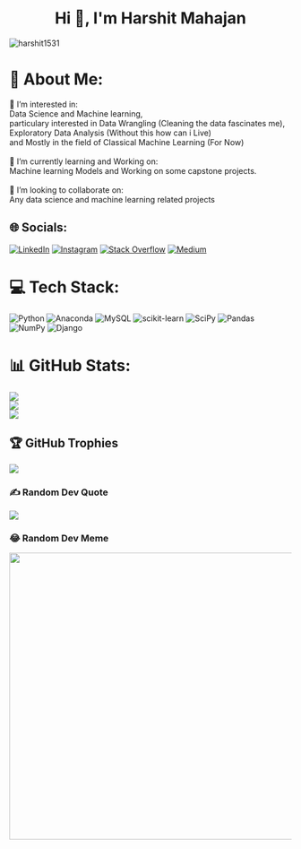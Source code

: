 <h1 align="center">Hi 👋, I'm Harshit Mahajan</h1>
<p align="left"> <img src="https://komarev.com/ghpvc/?username=harshit1531&label=Profile%20views&color=0e75b6&style=flat" alt="harshit1531" /> </p>

# 💫 About Me:
👀 I’m interested in:<br> Data Science and Machine learning, <br> particulary interested in Data Wrangling (Cleaning the data fascinates me), <br> Exploratory Data Analysis (Without this how can i Live)<br> and Mostly in the field of Classical Machine Learning (For Now)<br><br>🌱 I’m currently learning and Working on:<br> Machine learning Models and Working on some capstone projects.<br><br>💞️ I’m looking to collaborate on:<br> Any data science and machine learning related projects

## 🌐 Socials:
[![LinkedIn](https://img.shields.io/badge/LinkedIn-%230077B5.svg?logo=linkedin&logoColor=white)](https://linkedin.com/in/harshit1531) [![Instagram](https://img.shields.io/badge/Instagram-%23E4405F.svg?logo=Instagram&logoColor=white)](https://instagram.com/harshit_1531) [![Stack Overflow](https://img.shields.io/badge/-Stackoverflow-FE7A16?logo=stack-overflow&logoColor=white)](https://stackoverflow.com/users/21259673) [![Medium](https://img.shields.io/badge/Medium-12100E?logo=medium&logoColor=white)](https://medium.com/@@harshit1531) 

# 💻 Tech Stack:
![Python](https://img.shields.io/badge/python-3670A0?style=for-the-badge&logo=python&logoColor=ffdd54) ![Anaconda](https://img.shields.io/badge/Anaconda-%2344A833.svg?style=for-the-badge&logo=anaconda&logoColor=white) ![MySQL](https://img.shields.io/badge/mysql-%2300f.svg?style=for-the-badge&logo=mysql&logoColor=white) ![scikit-learn](https://img.shields.io/badge/scikit--learn-%23F7931E.svg?style=for-the-badge&logo=scikit-learn&logoColor=white) ![SciPy](https://img.shields.io/badge/SciPy-%230C55A5.svg?style=for-the-badge&logo=scipy&logoColor=%white) ![Pandas](https://img.shields.io/badge/pandas-%23150458.svg?style=for-the-badge&logo=pandas&logoColor=white) ![NumPy](https://img.shields.io/badge/numpy-%23013243.svg?style=for-the-badge&logo=numpy&logoColor=white) ![Django](https://img.shields.io/badge/django-%23092E20.svg?style=for-the-badge&logo=django&logoColor=white)
# 📊 GitHub Stats:
![](https://github-readme-stats.vercel.app/api?username=harshit1531&theme=vision-friendly-dark&hide_border=false&include_all_commits=true&count_private=false)<br/>
![](https://github-readme-streak-stats.herokuapp.com/?user=harshit1531&theme=vision-friendly-dark&hide_border=false)<br/>
![](https://github-readme-stats.vercel.app/api/top-langs/?username=harshit1531&theme=vision-friendly-dark&hide_border=false&include_all_commits=true&count_private=false&layout=compact)

## 🏆 GitHub Trophies
![](https://github-profile-trophy.vercel.app/?username=harshit1531&theme=juicyfresh&no-frame=false&no-bg=false&margin-w=4)

### ✍️ Random Dev Quote
![](https://quotes-github-readme.vercel.app/api?type=horizontal&theme=radical)

### 😂 Random Dev Meme
<img src="https://random-memer.herokuapp.com/" width="512px"/>
